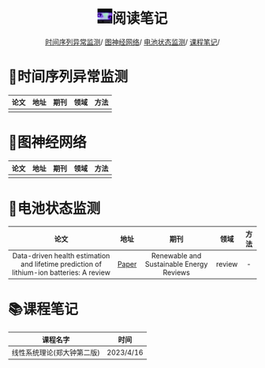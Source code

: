 <p align="center">
<h1 align="center"> <img src="photo.png" width="30" />阅读笔记</h1>
</p>

<div align="center">
<p align="center">
  <a href="#时间序列异常监测">时间序列异常监测</a>/
  <a href="#图神经网络">图神经网络</a>/
  <a href="#电池状态监测">电池状态监测</a>/
  <a href="#课程笔记">课程笔记</a>/
</p>
</div>


# :memo:时间序列异常监测

| 论文 | 地址 | 期刊 | 领域 | 方法 |
| :--: | :--: | :--: | :--: | :--: |
|      |      |      |      |      |

# :memo:图神经网络

| 论文 | 地址 | 期刊 | 领域 | 方法 |
| :--: | :--: | :--: | :--: | :--: |
|      |      |      |      |      |

# :memo:电池状态监测

|                             论文                             |                             地址                             |                   期刊                   |  领域  | 方法 |
| :----------------------------------------------------------: | :----------------------------------------------------------: | :--------------------------------------: | :----: | :--: |
| Data-driven health estimation and lifetime prediction of lithium-ion batteries: A review | [Paper](https://www.sciencedirect.com/science/article/pii/S136403211930454X) | Renewable and Sustainable Energy Reviews | review |  -   |

# :books:课程笔记

| 课程名字                   | 时间      |
| -------------------------- | --------- |
| 线性系统理论(郑大钟第二版) | 2023/4/16 |

